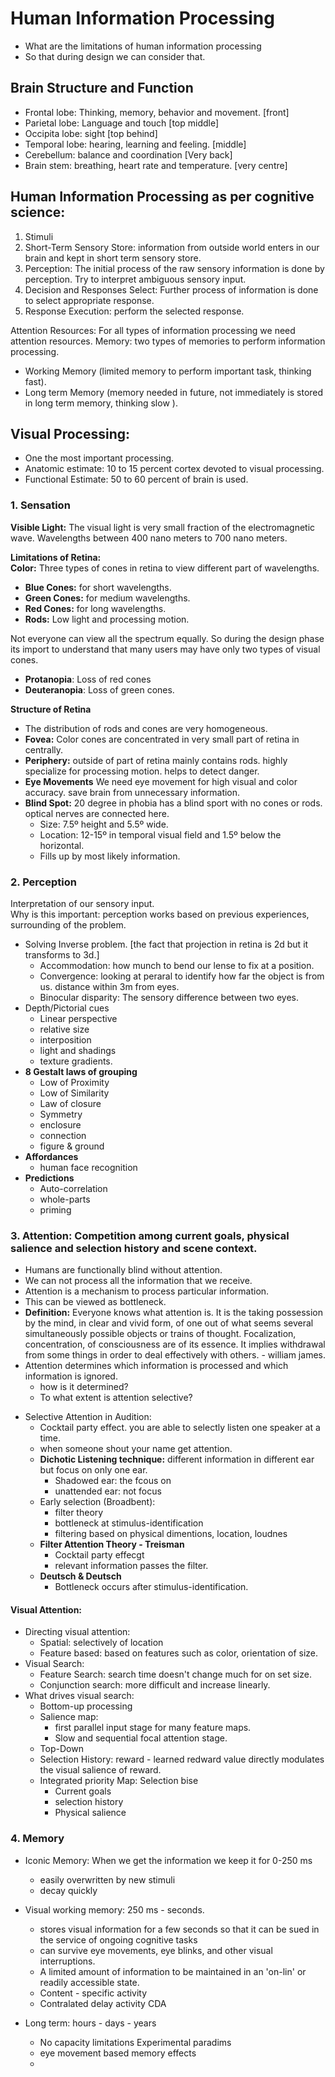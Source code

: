 # Human Information Processing
- What are the limitations of human information processing 
- So that during design we can consider that. 

## Brain Structure and Function
- Frontal lobe: Thinking, memory, behavior and movement. [front]
- Parietal lobe: Language and touch [top middle]
- Occipita lobe: sight [top behind]
- Temporal lobe: hearing, learning and feeling. [middle]
- Cerebellum: balance and coordination [Very back]
- Brain stem: breathing, heart rate and temperature. [very centre]

## Human Information Processing as per cognitive science: 
1. Stimuli
2. Short-Term Sensory Store: information from outside world enters in our brain and kept in short term sensory store. 
3. Perception: The initial process of the raw sensory information is done by perception. Try to interpret ambiguous sensory input. 
4. Decision and Responses Select: Further process of information is done to select appropriate response. 
5. Response Execution: perform the selected response. 

Attention Resources: For all types of information processing we need attention resources. 
Memory: two types of memories to perform information processing. 
- Working Memory (limited memory to perform important task, thinking fast).
- Long term Memory (memory needed in future, not immediately is stored in long term memory, thinking slow ). 

## Visual Processing: 
- One the most important processing. 
- Anatomic estimate: 10 to 15 percent cortex devoted to visual processing.
- Functional Estimate: 50 to 60 percent of brain is used. 
### 1. Sensation
**Visible Light:** The visual light is very small fraction of the electromagnetic wave. Wavelengths between 400 nano meters to 700 nano meters.   

**Limitations of Retina:**  
**Color:** Three types of cones in retina to view different part of wavelengths. 
- **Blue Cones:** for short wavelengths. 
- **Green Cones:** for medium wavelengths.
- **Red Cones:** for long wavelengths. 
- **Rods:** Low light and processing motion. 

Not everyone can view all the spectrum equally. So during the design phase its import to understand that many users may have only two types of visual cones. 
- **Protanopia**: Loss of red cones 
- **Deuteranopia**: Loss of green cones. 

**Structure of Retina**
- The distribution of rods and cones are very homogeneous. 
- **Fovea:** Color cones are concentrated in very small part of retina in centrally. 
- **Periphery:** outside of part of retina mainly contains rods. highly specialize for processing motion. helps to detect danger.
- **Eye Movements** We need eye movement for high visual and color accuracy. save brain from unnecessary information. 
- **Blind Spot:** 20 degree in phobia has a blind sport with no cones or rods. optical nerves are connected here. 
  - Size: 7.5º height and 5.5º wide.
  - Location: 12-15º in temporal visual field and 1.5º below the horizontal. 
  - Fills up by most likely information. 
### 2. Perception 
Interpretation of our sensory input.  
Why is this important: perception works based on previous experiences, surrounding of the problem.  
- Solving Inverse problem. [the fact that projection in retina is 2d but it transforms to 3d.]
  - Accommodation: how munch to bend our lense to fix at a position. 
  - Convergence: looking at peraral to identify how far the object is from us. distance within 3m from eyes. 
  - Binocular disparity: The sensory difference between two eyes. 
- Depth/Pictorial cues
  - Linear perspective
  - relative size
  - interposition
  - light and shadings
  - texture gradients. 
- **8 Gestalt laws of grouping**
  - Low of Proximity
  - Low of Similarity 
  - Law of closure 
  - Symmetry
  - enclosure
  - connection 
  - figure & ground 
- **Affordances**
  - human face recognition 
- **Predictions**
  - Auto-correlation 
  - whole-parts 
  - priming 

### 3. Attention: Competition among current goals, physical salience and selection history and scene context. 
- Humans are functionally blind without attention.   
- We can not process all the information that we receive.   
- Attention is a mechanism to process particular information. 
- This can be viewed as bottleneck.  
- **Definition:** Everyone knows what attention is. It is the taking possession by the mind, in clear and vivid form, of one out of what seems several simultaneously possible objects or trains of thought. Focalization, concentration, of consciousness are of its essence. It implies withdrawal from some things in order to deal effectively with others. - william james. 
- Attention determines which information is processed and which information is ignored. 
  - how is it determined?
  - To what extent is attention selective? 

* Selective Attention in Audition: 
  * Cocktail party effect. you are able to selectly listen one speaker at a time. 
  * when someone shout your name get attention. 
  * **Dichotic Listening technique:** different information in different ear but focus on only one ear. 
    - Shadowed ear: the fcous on
    - unattended ear: not focus
  - Early selection (Broadbent):
      - filter theory
      - bottleneck at stimulus-identification
      - filtering based on physical dimentions, location, loudnes 
  - **Filter Attention Theory - Treisman**
    - Cocktail party effecgt
    - relevant information passes the filter. 
  - **Deutsch & Deutsch**
    - Bottleneck occurs after stimulus-identification. 
#### **Visual Attention:**
* Directing visual attention:
  * Spatial: selectively of location 
  * Feature based: based on features such as color, orientation of size.  
* Visual Search: 
  * Feature Search: search time doesn't change much for on set size. 
  * Conjunction search: more difficult and increase linearly. 
* What drives visual search: 
  * Bottom-up processing 
  * Salience map: 
    * first parallel input stage for many feature maps. 
    * Slow and sequential focal attention stage. 
  * Top-Down
  * Selection History: reward - learned redward value directly modulates the visual salience of reward.
  * Integrated priority Map: Selection bise 
    * Current goals
    * selection history
    * Physical salience 

### 4. Memory
- Iconic Memory: When we get the information we keep it for 0-250 ms 
  - easily overwritten by new stimuli
  - decay quickly 

- Visual working memory: 250 ms - seconds. 
  - stores visual information for a few seconds so that it can be sued in the service of ongoing cognitive tasks 
  - can survive eye movements, eye blinks, and other visual interruptions. 
  - A limited amount of information to be maintained in an 'on-lin' or readily accessible state. 
  - Content - specific activity 
  - Contralated delay activity CDA
- Long term: hours - days - years
  - No capacity limitations Experimental paradims
  - eye movement based memory effects 
  - 